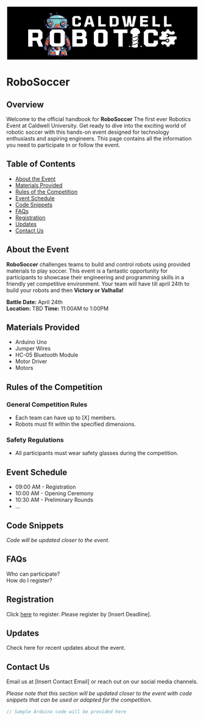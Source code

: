<p align="center">
  <img src="robotic.png" alt="Description of Image">
</p>

<p align="center">

# **RoboSoccer**
</p>

## Overview

Welcome to the official handbook for **RoboSoccer** The first ever Robotics Event at Caldwell University. Get ready to dive into the exciting world of robotic soccer with this hands-on event designed for technology enthusiasts and aspiring engineers. This page contains all the information you need to participate in or follow the event.



## Table of Contents
- [About the Event](#about-the-event)
- [Materials Provided](#materials-provided)
- [Rules of the Competition](#rules-of-the-competition)
- [Event Schedule](#event-schedule)
- [Code Snippets](#code-snippets)
- [FAQs](#faqs)
- [Registration](#registration)
- [Updates](#updates)
- [Contact Us](#contact-us)

## About the Event
**RoboSoccer** challenges teams to build and control robots using provided materials to play soccer. This event is a fantastic opportunity for participants to showcase their engineering and programming skills in a friendly yet competitive environment.
Your team will have till april 24th to build your robots and then **Victory or Valhalla!**
  
**Battle Date:** April 24th  
**Location:** TBD
**Time:** 11:00AM to 1:00PM

## Materials Provided
- Arduino Uno
- Jumper Wires
- HC-05 Bluetooth Module
- Motor Driver
- Motors

## Rules of the Competition
### General Competition Rules
- Each team can have up to [X] members.
- Robots must fit within the specified dimensions.

### Safety Regulations
- All participants must wear safety glasses during the competition.

## Event Schedule
- 09:00 AM - Registration
- 10:00 AM - Opening Ceremony
- 10:30 AM - Preliminary Rounds
- ...

## Code Snippets
*Code will be updated closer to the event.*

## FAQs
Who can participate?  
How do I register?

## Registration
Click [here](#) to register. Please register by [Insert Deadline].

## Updates
Check here for recent updates about the event.

## Contact Us
Email us at [Insert Contact Email] or reach out on our social media channels.


*Please note that this section will be updated closer to the event with code snippets that can be used or adapted for the competition.*

```cpp
// Sample Arduino code will be provided here
